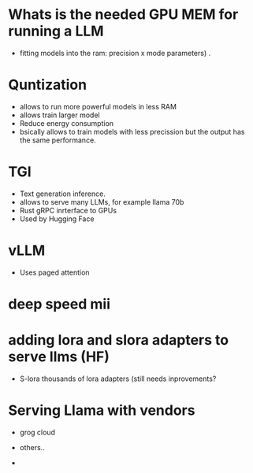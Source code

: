 # Whats is the needed GPU MEM for running a LLM
* fitting models into the ram:  precision x mode parameters) .

# Quntization
* allows to run more powerful models in less RAM
* allows train larger model
* Reduce energy consumption
* bsically allows to train models with less precission but the output has the same performance.

# TGI 
* Text generation inference.
* allows to serve many LLMs, for example llama 70b
* Rust gRPC inrterface to GPUs
* Used by Hugging Face

# vLLM
* Uses paged attention

# deep speed mii
# adding lora and slora adapters to serve llms (HF)
* S-lora thousands of lora adapters (still needs inprovements?

# Serving Llama with vendors
* grog cloud
* others..

* 



